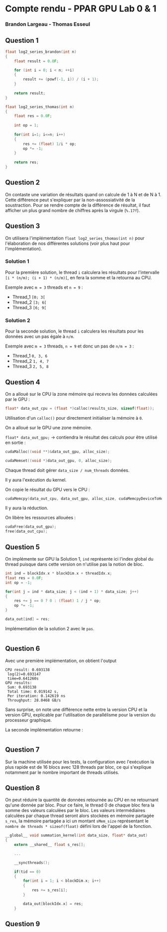 # Compte rendu - PPAR GPU Lab 0 & 1

### Brandon Largeau - Thomas Esseul

## Question 1

```C
float log2_series_brandon(int n)
{
	float result = 0.0F;

	for (int i = 0; i < n; ++i)
	{
		result += (powf(-1, i)) / (i + 1);
	}
	
	return result;
}

float log2_series_thomas(int n)
{
	float res = 0.0F;
	
    int op = 1;
	
    for(int i=1; i<=n; i++)
	{
        res += (float) 1/i * op;
        op *= -1;
    }
	
	return res;
}
```

## Question 2

On contaste une variation de résultats quand on calcule de 1 à N et de N à 1. Cette différence peut s'expliquer par la non-assossiativité de la soustraction. Pour se rendre compte de la différence de résultat, il faut afficher un plus grand nombre de chiffres après la virgule (`%.17f`).

## Question 3

On utilisera l'implémentation ``float log2_series_thomas(int n)`` pour l'élaboration de nos différentes solutions (voir plus haut pour l'implémentation).

### Solution 1

Pour la première solution, le thread ``i`` calculera les résultats pour l'intervalle `[i * (n/m); (i + 1) * (n/m)[`, en fera la somme et la retourna au CPU.

Exemple avec ``m = 3`` threads et ``n = 9`` : 

- Thread_1 ``[0; 3[``
- Thread_2 ``[3; 6[``
- Thread_3 ``[6; 9[``

### Solution 2

Pour la seconde solution, le thread ``i`` calculera les résultats pour les données avec un pas égale à ``n/m``.

Exemple avec ``m = 3`` threads, ``n = 9`` et donc un pas de ``n/m = 3`` :

- Thread_1 ``0, 3, 6``
- Thread_2 ``1, 4, 7``
- Thread_3 ``2, 5, 8``

## Question 4

On a alloué sur le CPU la zone mémoire qui recevra les données calculées par le GPU :

```C
float* data_out_cpu = (float *)calloc(results_size, sizeof(float));
```

Utilisation d'un ``calloc()`` pour directement initialiser la mémoire à ``0``.

On a alloué sur le GPU une zone mémoire.

``float* data_out_gpu;`` -> contiendra le résultat des calculs pour être utilisé en sortie :

```C
cudaMalloc((void **)&data_out_gpu, alloc_size);

cudaMemset((void *)data_out_gpu, 0, alloc_size);
```

Chaque thread doit gérer ``data_size / num_threads`` données.

Il y aura l'exécution du kernel.

On copie le résultat du GPU vers le CPU :

```C
cudaMemcpy(data_out_cpu, data_out_gpu, alloc_size, cudaMemcpyDeviceToHost);
```

Il y aura la réduction.

On libère les ressources allouées :

```C
cudaFree(data_out_gpu);
free(data_out_cpu);
```

## Question 5

On implémente sur GPU la Solution 1, `ind` représente ici l'index global du thread puisque dans cette version on n'utilise pas la notion de bloc.
```c
int ind = blockIdx.x * blockDim.x + threadIdx.x;
float res = 0.0F;
int op = -1;

for(int j = ind * data_size; j < (ind + 1) * data_size; j++)
{
    res += j == 0 ? 0 : (float) 1 / j * op;
    op *= -1;
}

data_out[ind] = res;
```

Implémentation de la solution 2 avec le ``pas``.

```C
```

## Question 6

Avec une première implémentation, on obtient l'output 

```
CPU result: 0.693138
 log(2)=0.693147
 time=0.641260s
GPU results:
 Sum: 0.693138
 Total time: 0.019142 s,
 Per iteration: 0.142619 ns
 Throughput: 28.0468 GB/s
```

Sans surprise, on note une différence nette entre la version CPU et la version GPU, explicable par l'utilisation de parallélisme pour la version du processeur graphique.

La seconde implémentation retourne : 

```
```

## Question 7

Sur la machine utilisée pour les tests, la configuration avec l'exécution la plus rapide est de 16 blocs avec 128 threads par bloc, ce qui s'explique notamment par le nombre important de threads utilisés.

## Question 8

On peut réduire la quantité de données retournée au CPU en ne retournant qu'une donnée par bloc. Pour ce faire, le thread 0 de chaque bloc fera la somme des valeurs calculées par le bloc. Les valeurs intermédiaires calculées par chaque thread seront alors stockées en mémoire partagée ``s_res``, la mémoire partagée a ici un montant ``sMem_size`` représentant le ``nombre de threads * sizeof(float)`` défini lors de l'appel de la fonction.

```C
__global__ void summation_kernel(int data_size, float* data_out)
{
    extern __shared__ float s_res[];

    ...

    __syncthreads();

    if(tid == 0)
    {
        for(int i = 1; i < blockDim.x; i++)
        {
            res += s_res[i];
        }

        data_out[blockIdx.x] = res;
    }
```

## Question 9
